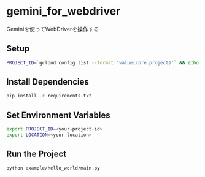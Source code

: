 # gemini_for_webdriver

Geminiを使ってWebDriverを操作する

## Setup

```bash
PROJECT_ID=`gcloud config list --format 'value(core.project)'` && echo $PROJECT_ID
```

## Install Dependencies

```bash
pip install -r requirements.txt
```

## Set Environment Variables

```bash
export PROJECT_ID=<your-project-id>
export LOCATION=<your-location>
```

## Run the Project

```bash
python example/hello_world/main.py
```
